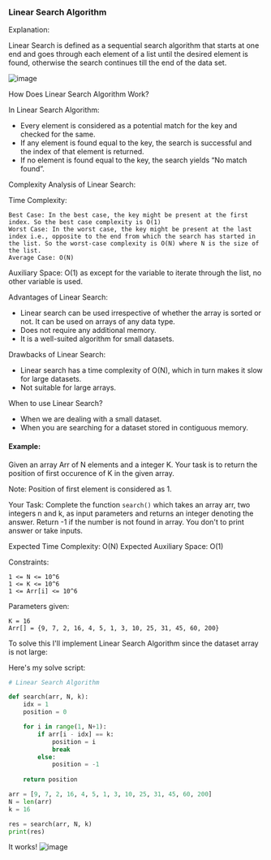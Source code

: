 <h3> Linear Search Algorithm </h3>

Explanation: 

Linear Search is defined as a sequential search algorithm that starts at one end and goes through each element of a list until the desired element is found, otherwise the search continues till the end of the data set.

![image](https://github.com/h4ckyou/h4ckyou.github.io/assets/127159644/75a6ca80-00b2-4905-918b-f0a07b06cae7)

How Does Linear Search Algorithm Work?

In Linear Search Algorithm:
- Every element is considered as a potential match for the key and checked for the same.
- If any element is found equal to the key, the search is successful and the index of that element is returned.
- If no element is found equal to the key, the search yields “No match found”.

Complexity Analysis of Linear Search:

Time Complexity:

    Best Case: In the best case, the key might be present at the first index. So the best case complexity is O(1)
    Worst Case: In the worst case, the key might be present at the last index i.e., opposite to the end from which the search has started in the list. So the worst-case complexity is O(N) where N is the size of the list.
    Average Case: O(N)

Auxiliary Space: O(1) as except for the variable to iterate through the list, no other variable is used. 

Advantages of Linear Search:
- Linear search can be used irrespective of whether the array is sorted or not. It can be used on arrays of any data type.
- Does not require any additional memory.
- It is a well-suited algorithm for small datasets.

Drawbacks of Linear Search:
- Linear search has a time complexity of O(N), which in turn makes it slow for large datasets.
-  Not suitable for large arrays.

When to use Linear Search?
- When we are dealing with a small dataset.
- When you are searching for a dataset stored in contiguous memory.

#### Example:

Given an array Arr of N elements and a integer K. Your task is to return the position of first occurence of K in the given array.

Note: Position of first element is considered as 1.

Your Task:
Complete the function `search()` which takes an array arr, two integers n and k, as input parameters and returns an integer denoting the answer. Return -1 if the number is not found in array. You don't to print answer or take inputs.

Expected Time Complexity: O(N)
Expected Auxiliary Space: O(1)

Constraints:
```
1 <= N <= 10^6
1 <= K <= 10^6
1 <= Arr[i] <= 10^6
```

Parameters given:

```
K = 16
Arr[] = {9, 7, 2, 16, 4, 5, 1, 3, 10, 25, 31, 45, 60, 200}
```

To solve this I'll implement Linear Search Algorithm since the dataset array is not large:

Here's my solve script:

```python
# Linear Search Algorithm

def search(arr, N, k):
    idx = 1
    position = 0

    for i in range(1, N+1):
        if arr[i - idx] == k:
            position = i
            break
        else:
            position = -1
    
    return position

arr = [9, 7, 2, 16, 4, 5, 1, 3, 10, 25, 31, 45, 60, 200]
N = len(arr)
k = 16

res = search(arr, N, k)
print(res)
```

It works!
![image](https://github.com/h4ckyou/h4ckyou.github.io/assets/127159644/59d0e8c2-83a1-4275-9a9d-e7980b89de5f)









